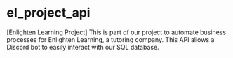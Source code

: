 # el_project_api
[Enlighten Learning Project] This is part of our project to automate business processes for Enlighten Learning, a tutoring company. This API allows a Discord bot to easily interact with our SQL database. 
